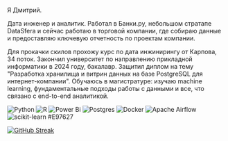 Я Дмитрий. 

Дата инженер и аналитик. Работал в Банки.ру, небольшом стратапе DataSfera и сейчас работаю в торговой компании, где собираю данные и предоставляю ключевую отчетность по проектам компании. 

Для прокачки скилов прохожу курс по дата инжинирингу от Карпова, 34 поток. Закончил университет по направлению прикладной информатики в 2024 году, бакалавр. Защитил диплом на тему "Разработка хранилища и витрин данных на базе PostgreSQL для интернет-компании". Обучаюсь в магистратуре: изучаю machine learning, фундаментальные подходы работы с данными и все, что связано с end-to-end аналитикой. 

![Python](https://img.shields.io/badge/python-3670A0?style=for-the-badge&logo=python&logoColor=ffdd54)
![R](https://img.shields.io/badge/r-%23276DC3.svg?style=for-the-badge&logo=r&logoColor=white)
![Power Bi](https://img.shields.io/badge/power_bi-F2C811?style=for-the-badge&logo=powerbi&logoColor=black)
![Postgres](https://img.shields.io/badge/postgres-%23316192.svg?style=for-the-badge&logo=postgresql&logoColor=white)
![Docker](https://img.shields.io/badge/docker-%230db7ed.svg?style=for-the-badge&logo=docker&logoColor=white)
![Apache Airflow](https://img.shields.io/badge/Apache%20Airflow-017CEE?style=for-the-badge&logo=Apache%20Airflow&logoColor=white)
![scikit-learn](https://img.shields.io/badge/scikit--learn-%23F7931E.svg?style=for-the-badge&logo=scikit-learn&logoColor=white)
#E97627

[![GitHub Streak](https://github-readme-streak-stats.herokuapp.com?user=ZhDmitriy&theme=dark&hide_border=true&border_radius=3&date_format=j%20M%5B%20Y%5D)](https://git.io/streak-stats)
